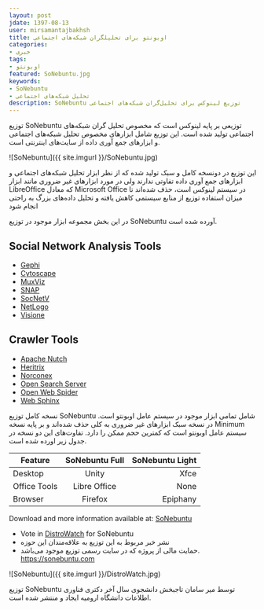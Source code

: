 ```yaml
---
layout: post  
jdate: 1397-08-13
user: mirsamantajbakhsh
title: اوبونتو برای تحلیلگران شبکه‌های اجتماعی
categories:
- خبری
tags:
- اوبونتو
featured: SoNebuntu.jpg  
keywords:
- SoNebuntu
- تحلیل شبکه‌های اجتماعی
description: SoNebuntu توزیع لینوکس برای تحلیل‌گران شبکه‌های اجتماعی
---
```


توزیع SoNebuntu توزیعی بر پایه لینوکس است که مخصوص تحلیل گران شبکه‌های اجتماعی تولید شده است. این توزیع شامل ابزارهای مخصوص تحلیل شبکه‌های اجتماعی و ابزارهای جمع آوری داده از سایت‌های اینترنتی است.

![SoNebuntu]({{ site.imgurl }}/SoNebuntu.jpg)

این توزیع در دونسخه کامل و سبک تولید شده که از نظر ابزار تحلیل شبکه‌های اجتماعی و ابزارهای جمع آوری داده تفاوتی ندارند ولی در مورد ابزارهای غیر ضروری مانند ابزار LibreOffice که معادل Microsoft Office در سیستم لینوکس است، حذف شده‌اند تا میزان استفاده توزیع از منابع سیستمی کاهش یافته و تحلیل داده‌های بزرگ به راحتی انجام شود

در این بخش مجموعه ابزار موجود در توزیع SoNebuntu آورده شده است.

## Social Network Analysis Tools
- [Gephi](https://www.gephi.org)
-   [Cytoscape](http://www.cytoscape.org/)
-   [MuxViz](http://muxviz.net/)
-   [SNAP](http://snap.stanford.edu/)
-   [SocNetV](http://socnetv.sourceforge.net/)
-   [NetLogo](https://ccl.northwestern.edu/netlogo/)
-   [Visione](http://www.visone.info/)
## Crawler Tools
-   [Apache Nutch](http://nutch.apache.org/)
-   [Heritrix](https://github.com/internetarchive/heritrix3)
-   [Norconex](https://www.norconex.com/)
-   [Open Search Server](http://www.opensearchserver.com/)
-   [Open Web Spider](http://www.openwebspider.org/)
-   [Web Sphinx](https://www.cs.cmu.edu/~rcm/websphinx/)

نسخه کامل توزیع SoNebuntu شامل تمامی ابزار موجود در سیستم عامل اوبونتو است. در نسخه سبک ابزارهای غیر ضروری به کلی حذف شده‌اند و بر پایه نسخه Minimum سیستم عامل اوبونتو است که کمترین حجم ممکن را دارد. تفاوت‌های این دو نسخه در جدول زیر اورده شده است.

| Feature| SoNebuntu Full           | SoNebuntu Light|
| ------------- |:-------------:| -----:|
| Desktop      | Unity| Xfce|
| Office Tools      | Libre Office|   None|
| Browser | Firefox      |    Epiphany|

Download and more information available at: [SoNebuntu](https://sonebuntu.com)

- Vote in [DistroWatch](https://distrowatch.com/dwres.php?resource=faq) for SoNebuntu
- نشر خبر مربوط به این توزیع به علاقه‌مندان این حوزه
- حمایت مالی از پروژه که در سایت رسمی توزیع موجود می‌باشد. https://sonebuntu.com

![SoNebuntu]({{ site.imgurl }}/DistroWatch.jpg)

توزیع SoNebuntu توسط میر سامان تاجبخش دانشجوی سال آخر دکتری فناوری اطلاعات دانشگاه ارومیه ایجاد و منتشر شده است.
